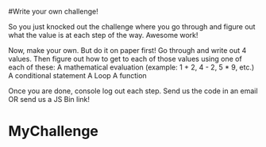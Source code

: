 #Write your own challenge!

So you just knocked out the challenge where you go through and figure out what the value is at each step of the way. Awesome work!

Now, make your own. But do it on paper first! Go through and write out 4 values. Then figure out how to get to each of those values using one of each of these:
A mathematical evaluation (example: 1 + 2, 4 - 2, 5 * 9, etc.)
A conditional statement
A Loop
A function

Once you are done, console log out each step. Send us the code in an email OR send us a JS Bin link!
# MyChallenge
